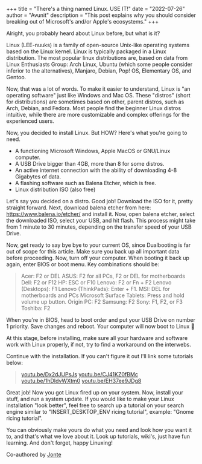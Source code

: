 +++
title = "There's a thing named Linux. USE IT!"
date = "2022-07-26"
author = "Avunit"
description = "This post explains why you should consider breaking out of Microsoft's and/or Apple's ecosystems."
+++

Alright, you probably heard about Linux before, but what is it?

Linux (LEE-nuuks) is a family of open-source Unix-like operating systems based on the Linux kernel. Linux is typically packaged in a Linux distribution. The most popular linux distributions are, based on data from Linux Enthusiasts Group: Arch Linux, Ubuntu (which some people consider inferior to the alternatives), Manjaro, Debian, Pop! OS, Elementary OS, and Gentoo.

Now, that was a lot of words. To make it easier to understand, Linux is "an operating software" just like Windows and Mac OS. These "distros" (short for distributions) are sometimes based on other, parent distros, such as Arch, Debian, and Fedora. Most people find the beginner Linux distros intuitive, while there are more customizable and complex offerings for the experienced users.

Now, you decided to install Linux. But HOW?
Here's what you're going to need.

- A functioning Microsoft Windows, Apple MacOS or GNU/Linux computer.
- A USB Drive bigger than 4GB, more than 8 for some distros.
- An active internet connection with the ability of downloading 4-8 Gigabytes of data.
- A flashing software such as Balena Etcher, which is free.
- Linux distribution ISO (also free)

Let's say you decided on a distro. Good job! Download the ISO for it, pretty straight forward. Next, download balena etcher from here: https://www.balena.io/etcher/ and install it. Now, open balena etcher, select the downloaded ISO, select your USB, and hit flash. This process might take from 1 minute to 30 minutes, depending on the transfer speed of your USB Drive.

Now, get ready to say bye bye to your current OS, since Dualbooting is far out of scope for this article. Make sure you back up all important data before proceeding. Now, turn off your computer. When booting it back up again, enter BIOS or boot menu. Key combinations should be: 

> Acer: F2 or DEL
> ASUS: F2 for all PCs, F2 or DEL for motherboards
> Dell: F2 or F12
> HP: ESC or F10
> Lenovo: F2 or Fn + F2
> Lenovo (Desktops): F1
> Lenovo (ThinkPads): Enter + F1.
> MSI: DEL for motherboards and PCs
> Microsoft Surface Tablets: Press and hold volume up button.
> Origin PC: F2
> Samsung: F2
> Sony: F1, F2, or F3
> Toshiba: F2

When you're in BIOS, head to boot order and put your USB Drive on number 1 priority. 
Save changes and reboot. Your computer will now boot to Linux 🥳

At this stage, before installing, make sure all your hardware and software work with Linux properly, if not, try to find a workaround on the interwebs.

Continue with the installation. If you can't figure it out I'll link some tutorials below: 

> [youtu.be/Dx2dJUPsJs](https://www.youtube.com/watch?v=Dx2dJUPsJso)
> [youtu.be/CJ41KZ0fBMc](https://www.youtube.com/watch?v=CJ41KZ0fBMc)
> [youtu.be/1hDIdvWXtm0](https://www.youtube.com/watch?v=1hDIdvWXtm0)
> [youtu.be/EH37ee9JDg8](https://www.youtube.com/watch?v=EH37ee9JDg8)

Great job! Now you got Linux fired up on your system. Now, install your stuff, and run a system update. If you would like to make your Linux installation "look better", feel free to search up a tutorial on your search engine similar to "INSERT_DESKTOP_ENV ricing tutorial", example: "Gnome ricing tutorial".

You can obviously make yours do what you need and look how you want it to, and that's what we love about it. Look up tutorials, wiki's, just have fun learning. And don't forget, happy Linuxing!

Co-authored by [Jonte](https://jontes.page)
